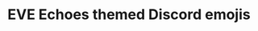 ---
title: EVE Echoes themed Discord emojis
metaDescription: Download a free set of Eve Echoes-themed Discord emojis here!
ogImage: /images/og-image-2.jpg
banner: /images/providence.jpg
bannerHeight: short
posters:
  - poster: /uploads/wallpaper-1.png
  - poster: /uploads/wallpaper-2.png
  - poster: /uploads/wallpaper-3.png
  - poster: /uploads/wallpaper-4.png
  - poster: /uploads/wallpaper-5.png
  - poster: /uploads/wallpaper-6.png
  - poster: /uploads/wallpaper-7.png
  - poster: /uploads/no-talking.png
---